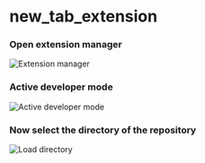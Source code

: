 # new_tab_extension

### Open extension manager
![](https://i.postimg.cc/VsbSYcN9/2025-03-05-11-48.png "Extension manager")
### Active developer mode
![](https://i.postimg.cc/cLTCDxDW/2025-03-05-11-51.png "Active developer mode")
### Now select the directory of the repository
![](https://i.postimg.cc/cL148qdb/2025-03-05-11-52.png "Load directory")